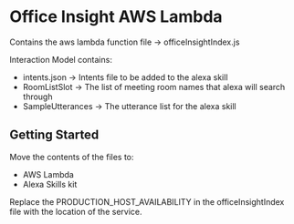 # Office Insight AWS Lambda
Contains the aws lambda function file -> officeInsightIndex.js

Interaction Model contains:
 - intents.json -> Intents file to be added to the alexa skill
 - RoomListSlot -> The list of meeting room names that alexa will search through
 - SampleUtterances -> The utterance list for the alexa skill

## Getting Started
Move the contents of the files to:
 - AWS Lambda
 - Alexa Skills kit

Replace the PRODUCTION_HOST_AVAILABILITY in the officeInsightIndex file with the location of the service.
